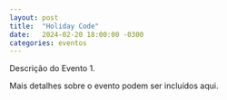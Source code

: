 ```yaml
---
layout: post
title:  "Holiday Code"
date:   2024-02-20 18:00:00 -0300
categories: eventos
---
```


Descrição do Evento 1.

Mais detalhes sobre o evento podem ser incluídos aqui.